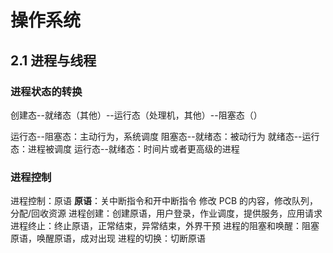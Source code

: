# 操作系统

## 2.1 进程与线程

### 进程状态的转换

创建态--就绪态（其他）--运行态（处理机，其他）--阻塞态（）

运行态--阻塞态：主动行为，系统调度
阻塞态--就绪态：被动行为
就绪态--运行态：进程被调度
运行态--就绪态：时间片或者更高级的进程

### 进程控制

进程控制：原语
**原语**：关中断指令和开中断指令
修改 PCB 的内容，修改队列，分配/回收资源
进程创建：创建原语，用户登录，作业调度，提供服务，应用请求
进程终止：终止原语，正常结束，异常结束，外界干预
进程的阻塞和唤醒：阻塞原语，唤醒原语，成对出现
进程的切换：切断原语
